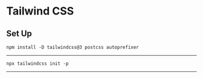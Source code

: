 # Tailwind CSS

## Set Up

```
npm install -D tailwindcss@3 postcss autoprefixer
```
---
```
npx tailwindcss init -p
```
---

